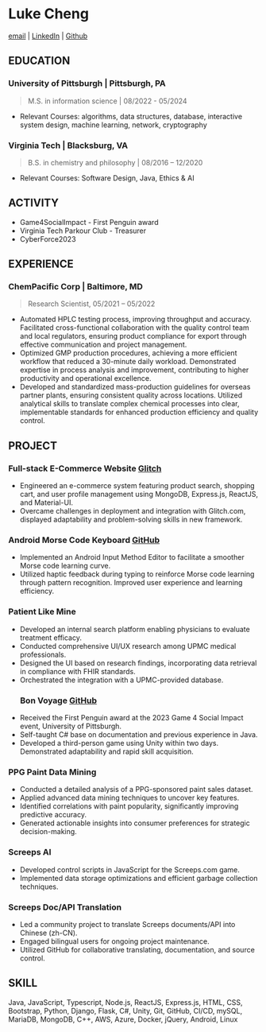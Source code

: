 # Luke Cheng

[email](mailto:LukeCheng@pitt.edu) | [LinkedIn](https://www.linkedin.com/in/luke-cheng/) | [Github](https://www.GitHub.com/Lujia-Cheng)

## EDUCATION

### University of Pittsburgh | Pittsburgh, PA

> M.S. in information science | 08/2022 - 05/2024

- Relevant Courses: algorithms, data structures, database, interactive system design, machine learning, network, cryptography

### Virginia Tech | Blacksburg, VA

> B.S. in chemistry and philosophy | 08/2016 – 12/2020

- Relevant Courses: Software Design, Java, Ethics & AI

## ACTIVITY

- Game4SocialImpact - First Penguin award
- Virginia Tech Parkour Club - Treasurer
- CyberForce2023

## EXPERIENCE

### ChemPacific Corp | Baltimore, MD

> Research Scientist, 05/2021 – 05/2022

- Automated HPLC testing process, improving throughput and accuracy. Facilitated cross-functional collaboration with the quality control team and local regulators, ensuring product compliance for export through effective communication and project management.
- Optimized GMP production procedures, achieving a more efficient workflow that reduced a 30-minute daily workload. Demonstrated expertise in process analysis and improvement, contributing to higher productivity and operational excellence.
- Developed and standardized mass-production guidelines for overseas partner plants, ensuring consistent quality across locations. Utilized analytical skills to translate complex chemical processes into clear, implementable standards for enhanced production efficiency and quality control.

## PROJECT

### Full-stack E-Commerce Website [Glitch](https://glitch.com/@a-plus-team/infsci-2560-final-project)

- Engineered an e-commerce system featuring product search, shopping cart, and user profile management using MongoDB, Express.js, ReactJS, and Material-UI.
- Overcame challenges in deployment and integration with Glitch.com, displayed adaptability and problem-solving skills in new framework.

### Android Morse Code Keyboard [GitHub](https://github.com/Lujia-Cheng/MorseCodeIME)

- Implemented an Android Input Method Editor to facilitate a smoother Morse code learning curve.
- Utilized haptic feedback during typing to reinforce Morse code learning through pattern recognition. Improved user experience and learning efficiency.

### Patient Like Mine

- Developed an internal search platform enabling physicians to evaluate treatment efficacy.
- Conducted comprehensive UI/UX research among UPMC medical professionals.
- Designed the UI based on research findings, incorporating data retrieval in compliance with FHIR standards.
- Orchestrated the integration with a UPMC-provided database.
  ### Bon Voyage [GitHub](https://itch.io/jam/pitt-games-4-social-impact-2023/rate/2303857)
- Received the First Penguin award at the 2023 Game 4 Social Impact event, University of Pittsburgh.
- Self-taught C# base on documentation and previous experience in Java.
- Developed a third-person game using Unity within two days. Demonstrated adaptability and rapid skill acquisition.

### PPG Paint Data Mining

- Conducted a detailed analysis of a PPG-sponsored paint sales dataset.
- Applied advanced data mining techniques to uncover key features.
- Identified correlations with paint popularity, significantly improving predictive accuracy.
- Generated actionable insights into consumer preferences for strategic decision-making.

### Screeps AI

- Developed control scripts in JavaScript for the Screeps.com game.
- Implemented data storage optimizations and efficient garbage collection techniques.

### Screeps Doc/API Translation

- Led a community project to translate Screeps documents/API into Chinese (zh-CN).
- Engaged bilingual users for ongoing project maintenance.
- Utilized GitHub for collaborative translating, documentation, and source control.

## SKILL

Java, JavaScript, Typescript, Node.js, ReactJS, Express.js, HTML, CSS, Bootstrap, Python, Django, Flask, C#, Unity, Git, GitHub, CI/CD, mySQL, MariaDB, MongoDB, C++, AWS, Azure, Docker, jQuery, Android, Linux
